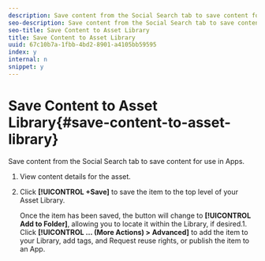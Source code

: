 ```yaml
---
description: Save content from the Social Search tab to save content for use in Apps.
seo-description: Save content from the Social Search tab to save content for use in Apps.
seo-title: Save Content to Asset Library
title: Save Content to Asset Library
uuid: 67c10b7a-1fbb-4bd2-8901-a4105bb59595
index: y
internal: n
snippet: y
---
```


# Save Content to Asset Library{#save-content-to-asset-library}

Save content from the Social Search tab to save content for use in Apps.

1. View content details for the asset.
1. Click **[!UICONTROL +Save]** to save the item to the top level of your Asset Library.

   Once the item has been saved, the button will change to **[!UICONTROL Add to Folder]**, allowing you to locate it within the Library, if desired.1. Click **[!UICONTROL … (More Actions) > Advanced]** to add the item to your Library, add tags, and Request reuse rights, or publish the item to an App.
